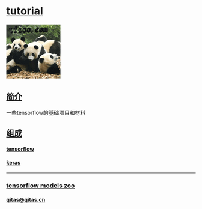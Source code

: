 ﻿# [tutorial](https://github.com/tfzoo/tutorial) 

[![sites](tfzoo/tfzoo.png)](http://www.tfzoo.com)

## [简介](https://github.com/tfzoo/tutorial/wiki) 

一些tensorflow的基础项目和材料

## [组成](tfzoo/) 

####  [tensorflow](tensorflow/) 

####  [keras](keras/) 


---

###  [tensorflow models zoo](http://www.tfzoo.com)
####  qitas@qitas.cn



